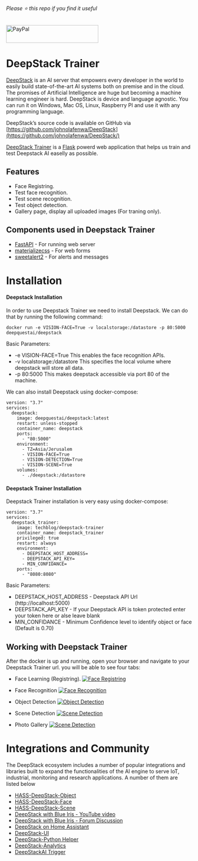 *Please :star: this repo if you find it useful*

<p align="left"><br>
<a href="https://www.paypal.com/paypalme/techblogil?locale.x=he_IL" target="_blank"><img src="http://khrolenok.ru/support_paypal.png" alt="PayPal" width="250" height="48"></a>
</p>



# DeepStack Trainer
[DeepStack](https://deepstack.cc/) is an AI server that empowers every developer in the world to easily build state-of-the-art AI systems both on premise and in the cloud. The promises of Artificial Intelligence are huge but becoming a machine learning engineer is hard. DeepStack is device and language agnostic. You can run it on Windows, Mac OS, Linux, Raspberry PI and use it with any programming language.

DeepStack’s source code is available on GitHub via [https://github.com/johnolafenwa/DeepStack](https://github.com/johnolafenwa/DeepStack/)

[DeepStack Trainer](https://github.com/t0mer/deepstack-trainer) is a [Flask](https://flask.palletsprojects.com/en/1.1.x/) powerd web application that helps us train and test Deepstack AI easelly as possible.

## Features
- Face Registring.
- Test face recognition.
- Test scene recognition.
- Test object detection.
- Gallery page, display all uploaded images (For traning only).

## Components used in Deepstack Trainer
- [FastAPI](https://fastapi.tiangolo.com/) - For running web server
- [materializecss](https://materializecss.com/) - For web forms
- [sweetalert2](https://sweetalert2.github.io/) - For alerts and messages

# Installation
#### Deepstack Installation
In order to use Deepstack Trainer we need to install Deepstack.
We can do that by running the following command:

```docker run -e VISION-FACE=True -v localstorage:/datastore -p 80:5000 deepquestai/deepstack```

Basic Parameters:
* -e VISION-FACE=True This enables the face recognition APIs.
* -v localstorage:/datastore This specifies the local volume where deepstack will store all data.
* -p 80:5000 This makes deepstack accessible via port 80 of the machine.

We can also install Deepstack using docker-compose:
```
version: "3.7"
services:
  deepstack:
    image: deepquestai/deepstack:latest
    restart: unless-stopped
    container_name: deepstack
    ports:
      - "80:5000"
    environment:
      - TZ=Asia/Jerusalem
      - VISION-FACE=True
      - VISION-DETECTION=True
      - VISION-SCENE=True
    volumes:
      - ./deepstack:/datastore
```

#### Deepstack Trainer Installation
Deepstack Trainer installation is very easy using docker-compose:
```
version: "3.7"
services:
  deepstack_trainer:
    image: techblog/deepstack-trainer
    container_name: deepstack_trainer
    privileged: true
    restart: always
    environment:
      - DEEPSTACK_HOST_ADDRESS=
      - DEEPSTACK_API_KEY=
      - MIN_CONFIDANCE=
    ports:
      - "8080:8080" 
```

Basic Parameters:
* DEEPSTACK_HOST_ADDRESS - Deepstack API Url (http://localhost:5000)
* DEEPSTACK_API_KEY - If your Deepstack API is token protected enter your token here or alse leave blank
* MIN_CONFIDANCE - Minimum Confidence level to identify object or face (Default is 0.70)


## Working with Deepstack Trainer
After the docker is up and running, open your browser and navigate to your Deepstack Trainer url. you will be able to see four tabs:
* Face Learning (Registring).
[![Face Registring](https://github.com/t0mer/deepstack-trainer/blob/main/screenshots/teach%20face.png?raw=true "Face Registring")](https://github.com/t0mer/deepstack-trainer/blob/main/screenshots/teach%20face.png?raw=true "Face Registring")

* Face Recognition
[![Face Recognition](https://github.com/t0mer/deepstack-trainer/blob/main/screenshots/face%20recognition.png?raw=true "Face Recognition")](https://github.com/t0mer/deepstack-trainer/blob/main/screenshots/face%20recognition.png?raw=true "Face Recognition")

* Object Detection
[![Object Detection](https://github.com/t0mer/deepstack-trainer/blob/main/screenshots/object%20detection.png?raw=true "Object Detection")](https://github.com/t0mer/deepstack-trainer/blob/main/screenshots/object%20detection.png?raw=true "Object Detection")

* Scene Detection
[![Scene Detection](https://github.com/t0mer/deepstack-trainer/blob/main/screenshots/scene%20detection.png?raw=true "Scene Detection")](https://github.com/t0mer/deepstack-trainer/blob/main/screenshots/scene%20detection.png?raw=true "Scene Detection")

* Photo Gallery
[![Scene Detection](https://github.com/t0mer/deepstack-trainer/blob/main/screenshots/gallery.png?raw=true "Scene Detection")](https://github.com/t0mer/deepstack-trainer/blob/main/screenshots/gallery.png?raw=true "Scene Detection")

# Integrations and Community
The DeepStack ecosystem includes a number of popular integrations and libraries built to expand the functionalities of the AI engine to serve IoT, industrial, monitoring and research applications. A number of them are listed below

* [HASS-DeepStack-Object](https://github.com/robmarkcole/HASS-Deepstack-object)
* [HASS-DeepStack-Face](https://github.com/robmarkcole/HASS-Deepstack-face)
* [HASS-DeepStack-Scene](https://github.com/robmarkcole/HASS-Deepstack-scene)
* [DeepStack with Blue Iris - YouTube video](https://www.youtube.com/watch?v=fwoonl5JKgo)
* [DeepStack with Blue Iris - Forum Discussion](https://ipcamtalk.com/threads/tool-tutorial-free-ai-person-detection-for-blue-iris.37330/)
* [DeepStack on Home Assistant](https://community.home-assistant.io/t/face-and-person-detection-with-deepstack-local-and-free/92041)
* [DeepStack-UI](https://github.com/robmarkcole/deepstack-ui)
* [DeepStack-Python Helper](https://github.com/robmarkcole/deepstack-python)
* [DeepStack-Analytics](https://github.com/robmarkcole/deepstack-analytics)
* [DeepStackAI Trigger](https://github.com/danecreekphotography/node-deepstackai-trigger)

